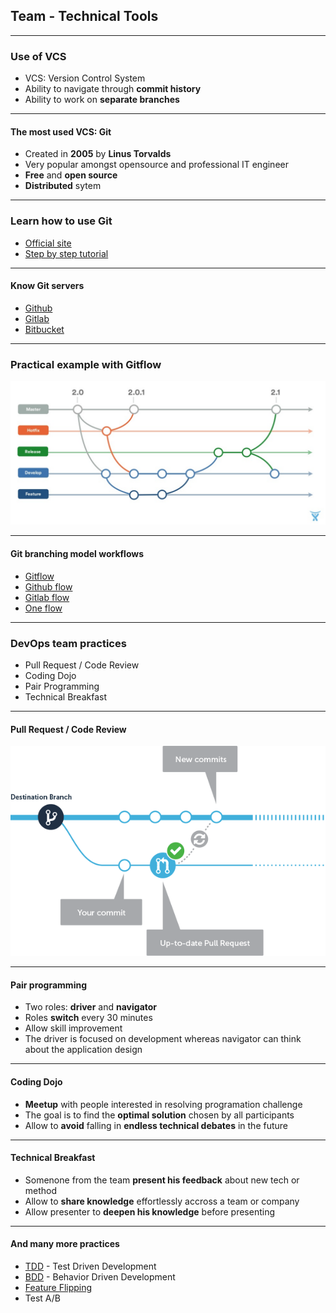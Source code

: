 ## Team - Technical Tools

----

### Use of VCS

* VCS: Version Control System
* Ability to navigate through **commit history**
* Ability to work on **separate branches**

----

#### The most used VCS: Git

* Created in **2005** by **Linus Torvalds**
* Very popular amongst opensource and professional IT engineer
* **Free** and **open source**
* **Distributed** sytem

----

### Learn how to use Git

* [Official site](https://git-scm.com/book/en/v2)
* [Step by step tutorial](https://www.atlassian.com/git/tutorials/what-is-git)

----

#### Know Git servers

* [Github](https://github.com/)
* [Gitlab](https://about.gitlab.com/)
* [Bitbucket](https://bitbucket.org)

----

### Practical example with Gitflow
<img src="images/gitflow.png" style="background:none; border:none; box-shadow:none;"/>

----

#### Git branching model workflows

* [Gitflow](https://nvie.com/posts/a-successful-git-branching-model/)
* [Github flow](https://guides.github.com/introduction/flow/)
* [Gitlab flow](https://docs.gitlab.com/ee/workflow/gitlab_flow.html)
* [One flow](http://endoflineblog.com/oneflow-a-git-branching-model-and-workflow)

----

### DevOps team practices

* Pull Request / Code Review
* Coding Dojo
* Pair Programming
* Technical Breakfast

----

#### Pull Request / Code Review
<img src="images/pull-request.png" style="background:none; border:none; box-shadow:none;"/>

----

#### Pair programming

* Two roles: **driver** and **navigator**
* Roles **switch** every 30 minutes
* Allow skill improvement
* The driver is focused on development whereas navigator can think about the application design

----

#### Coding Dojo

* **Meetup** with people interested in resolving programation challenge
* The goal is to find the **optimal solution** chosen by all participants
* Allow to **avoid** falling in **endless technical debates** in the future

----

#### Technical Breakfast

* Somenone from the team **present his feedback** about new tech or method
* Allow to **share knowledge** effortlessly accross a team or company
* Allow presenter to **deepen his knowledge** before presenting

----

#### And many more practices

* [TDD](https://medium.com/javascript-scene/tdd-changed-my-life-5af0ce099f80) - Test Driven Development
* [BDD](https://cucumber.io/docs/bdd/overview/) - Behavior Driven Development
* [Feature Flipping](https://martinfowler.com/articles/feature-toggles.html)
* Test A/B
